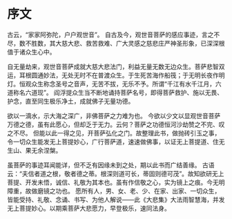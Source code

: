 # 序文

古云，“家家阿弥陀，户户观世音”。 自古及今，观世音菩萨的感应事迹，言之不尽，数不胜数，其大慈大悲、救苦救难、广大灵感之慈悲庄严神圣形象，已深深根值于诸众生心中。

自无量劫来，观世音菩萨成就大慈大悲法门，利益无量无数无边众生。菩萨悲智双运，耳根圆通妙法，无处无时不在普渡众生。于生死苦海作船筏；于无明长夜作明灯。恒观众生称念圣号之音声，无苦不拔，无乐不予。所谓“千江有水千江月，六道称名六道现”。 阎浮提众生当不断地诵持菩萨名号，即得菩萨救护、施以无畏、护念，直至同生极乐净土，成就佛子无量功德。

欲以一滴水，示大海之深广，非佛菩萨之力难为也。 今欲以少文以显观世音菩萨万德之德，虽有此愿心，但却乏于无力。云何？菩萨之功德恒河沙劫赞之不完、叹之不尽。 但能以此一得之见，开菩萨弘化之门。故整理此书，做抛砖引玉之事，令一切众生能发无上菩提妙心，广行菩萨道，速速做佛事，以证无上菩提道、住无生山、果无余涅槃。

虽菩萨的事迹耳闻能详，但不乏有因缘未到之处，期以此书而广结善缘。 古语云：“夫信者道之根，敬者德之蒂。根深则道可长，蒂固则德可茂”。故知欲研无上菩提、开发未悟，诚信、礼敬为其本也。虽有作信敬之心，实为镜上之痕。今无明障重，故做磨镜之功也。 愿所有人，男、女、老、少、在家、出家、一切众生，皆能受持、礼敬、念诵、书写、为他人解说——此《大悲集》大法雨智慧海，并发无上菩提妙心。以期乘菩萨大悲愿力，早登极乐，速同法身。

